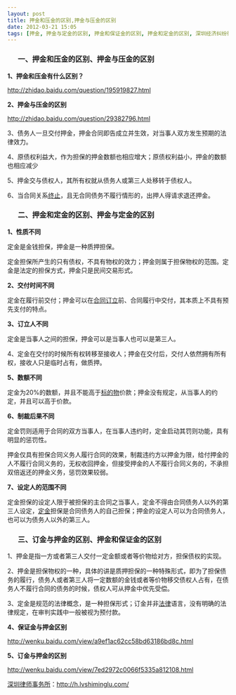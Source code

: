```yaml
---
layout: post
title: 押金和压金的区别,押金与压金的区别
date: 2012-03-21 15:05
tags: [押金, 押金与定金的区别, 押金和保证金的区别, 押金和定金的区别, 深圳经济纠纷律师, 订金与押金的区别]
---
```

<ol>
<h3>一、押金和压金的区别、押金与压金的区别</h3>
</ol>
<strong>1、押金和压金有什么区别？</strong>

<a href="http://zhidao.baidu.com/question/195919827.html" target="_blank">http://zhidao.baidu.com/question/195919827.html</a>

<strong>2、押金与压金的区别</strong>

<a href="http://zhidao.baidu.com/question/29382796.html" target="_blank">http://zhidao.baidu.com/question/29382796.html</a>

3、债务人一旦交付押金，押金合同即告成立并生效，对当事人双方发生预期的法律效力。

4、原债权利益大，作为担保的押金数额也相应增大；原债权利益小，押金的数额也相应减少

5、押金交与债权人，其所有权就从债务人或第三人处移转于债权人。

6、当合同关系<a href="http://h.lvshiminglu.com/law/715.html" target="_blank">终止</a>，且无合同债务不履行情形的，出押人得请求退还押金。
<ol>
<h3>二、押金和定金的区别、押金与定金的区别</h3>
</ol>
<strong>1、性质不同</strong>

定金是金钱担保，押金是一种质押担保。

定金担保所产生的只有债权，不具有物权的效力；押金则属于担保物权的范围。定金是法定的担保方式，押金只是民间交易形式。

<strong>2、交付时间不同</strong>

定金在履行前交付；押金可以在<a href="http://h.lvshiminglu.com/law/748.html" target="_blank">合同订立</a>前、合同履行中交付，其本质上不具有预先支付的特点。

<strong>3、订立人不同</strong>

定金是当事人之间的担保，押金可以是当事人也可以是第三人。

4、定金在交付的时候所有权转移至接收人；押金在交付后，交付人依然拥有所有权，接收人只是临时占有，做质押。

<strong>5、数额不同</strong>

定金为20%的数额，并且不能高于<a href="http://h.lvshiminglu.com/law/693.html" target="_blank">标的物</a>价款；押金没有规定，从当事人的约定，并且可以高于价款。

<strong>6、制裁后果不同</strong>

定金罚则适用于合同的双方当事人，在当事人违约时，定金启动其罚则功能，具有明显的惩罚性。

押金仅具有担保合同义务人履行合同的效果，制裁违约方以押金为限，给付押金的人不履行合同义务的，无权收回押金，但接受押金的人不履行合同义务的，不承担双倍返还的押金义务，惩罚效果较弱。

<strong>7、设定人的范围不同</strong>

定金担保的设定人限于被担保的主合同之当事人，定金不得由合同债务人以外的第三人设定，<a href="http://h.lvshiminglu.com/law/116.html" target="_blank">定金</a>担保是合同债务人的自己担保；押金的设定人可以为合同债务人，也可以为债务人以外的第三人。
<ol>
<h3>三、订金与押金的区别、押金和保证金的区别</h3>
</ol>
1、押金是指一方或者第三人交付一定金额或者等价物给对方，担保债权的实现。

2、押金是担保物权的一种，具体的讲是质押担保的一种特殊形式，即为了担保债务的履行，债务人或者第三人将一定数额的金钱或者等价物移交债权人占有，在债务人不履行合同的债务的时候，债权人可从押金中优先受偿。

3、定金是规范的法律概念，是一种担保形式；订金并非<a href="http://h.lvshiminglu.com/law/category/case" target="_blank">法律</a>语言，没有明确的法律规定，在审判实践中一般被视为预付款。

<strong>4、保证金与押金区别</strong>

<a href="http://wenku.baidu.com/view/a9ef1ac62cc58bd63186bd8c.html" target="_blank">http://wenku.baidu.com/view/a9ef1ac62cc58bd63186bd8c.html</a>

<strong>5、订金与押金的区别</strong>

<a href="http://wenku.baidu.com/view/7ed2972c0066f5335a812108.html" target="_blank">http://wenku.baidu.com/view/7ed2972c0066f5335a812108.html</a>

<a href="http://h.lvshiminglu.com/">深圳律师事务所</a>：<a href="http://h.lvshiminglu.com/">http://h.lvshiminglu.com/</a>

